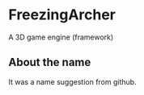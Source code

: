 FreezingArcher
=========
A 3D game engine (framework)

About the name
--------------
It was a name suggestion from github.

